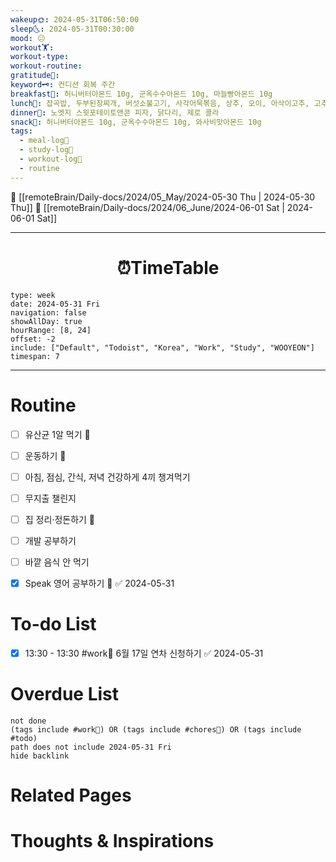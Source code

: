 ```yaml
---
wakeup🌞: 2024-05-31T06:50:00
sleep🌜: 2024-05-31T00:30:00
mood: 😐
workout🏋️: 
workout-type: 
workout-routine: 
gratitude🙏: 
keyword🗝️: 컨디션 회복 주간
breakfast🍳: 허니버터아몬드 10g, 군옥수수아몬드 10g, 마늘빵아몬드 10g
lunch🍚: 잡곡밥, 두부된장찌개, 버섯소불고기, 사각어묵볶음, 상추, 오이, 아삭이고추, 고추, 쌈장
dinner🥗: 노엣지 스윗포테이토앤콘 피자, 닭다리, 제로 콜라
snack🍬: 허니버터아몬드 10g, 군옥수수아몬드 10g, 와사비맛아몬드 10g
tags:
  - meal-log📝
  - study-log📓
  - workout-log💪
  - routine
---
```


🔺 [[remoteBrain/Daily-docs/2024/05_May/2024-05-30 Thu | 2024-05-30 Thu]]
🔻 [[remoteBrain/Daily-docs/2024/06_June/2024-06-01 Sat | 2024-06-01 Sat]]
___
<h1> <center>⏰TimeTable </center> </h1>

```gEvent
type: week
date: 2024-05-31 Fri
navigation: false
showAllDay: true
hourRange: [8, 24]
offset: -2
include: ["Default", "Todoist", "Korea", "Work", "Study", "WOOYEON"]
timespan: 7
```

--- 


# Routine 

- [ ] 유산균 1알 먹기 🔼 
- [ ] 운동하기 🔼
- [ ] 아침, 점심, 간식, 저녁 건강하게 4끼 챙겨먹기
- [ ] 무지출 챌린지 
- [ ] 집 정리·정돈하기 🔼
- [ ] 개발 공부하기
- [ ] 바깥 음식 안 먹기 
- [x] Speak 영어 공부하기 🔼 ✅ 2024-05-31


# To-do List

- [x] 13:30 - 13:30 #work💼 6월 17일 연차 신청하기 ✅ 2024-05-31
# Overdue List
```tasks
not done
(tags include #work💼) OR (tags include #chores🧺) OR (tags include #todo)
path does not include 2024-05-31 Fri
hide backlink
```

# Related Pages



# Thoughts & Inspirations


